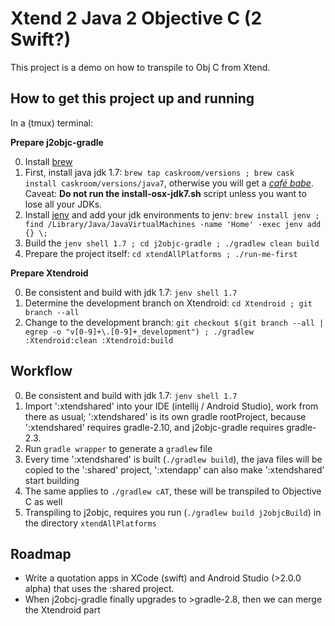 Xtend 2 Java 2 Objective C (2 Swift?)
=====================================

This project is a demo on how to transpile to Obj C from Xtend.

How to get this project up and running
--------------------------------------

In a (tmux) terminal:

**Prepare j2objc-gradle**

0. Install [brew](http://brew.sh/)
1. First, install java jdk 1.7: `brew tap caskroom/versions ; brew cask install caskroom/versions/java7`, otherwise you will get a [_café babe_](https://en.wikipedia.org/wiki/Java_class_file). Caveat: **Do not run the install-osx-jdk7.sh** script unless you want to lose all your JDKs.
2. Install [jenv](http://www.jenv.be/) and add your jdk environments to jenv: `brew install jenv ; find /Library/Java/JavaVirtualMachines -name 'Home' -exec jenv add {} \;`
3. Build the `jenv shell 1.7 ; cd j2objc-gradle ; ./gradlew clean build`
4. Prepare the project itself: `cd xtendAllPlatforms ; ./run-me-first`

**Prepare Xtendroid**

0. Be consistent and build with jdk 1.7: `jenv shell 1.7`
1. Determine the development branch on Xtendroid: `cd Xtendroid ; git branch --all`
2. Change to the development branch:
    `git checkout $(git branch --all | egrep -o "v[0-9]+\.[0-9]+_development") ; ./gradlew :Xtendroid:clean :Xtendroid:build`
    
Workflow
--------
0. Be consistent and build with jdk 1.7: `jenv shell 1.7`
1. Import ':xtendshared' into your IDE (intellij / Android Studio), work from there as usual; ':xtendshared' is its own gradle rootProject, because ':xtendshared' requires gradle-2.10, and j2objc-gradle requires gradle-2.3.
2. Run `gradle wrapper` to generate a `gradlew` file 
3. Every time ':xtendshared' is built (`./gradlew build`), the java files will be copied to the ':shared' project, ':xtendapp' can also make ':xtendshared' start building
4. The same applies to `./gradlew cAT`, these will be transpiled to Objective C as well
5. Transpiling to j2objc, requires you run (`./gradlew build j2objcBuild`) in the directory `xtendAllPlatforms`


Roadmap
-------

* Write a quotation apps in XCode (swift) and Android Studio (>2.0.0 alpha) that uses the :shared project.
* When j2obcj-gradle finally upgrades to >gradle-2.8, then we can merge the Xtendroid part